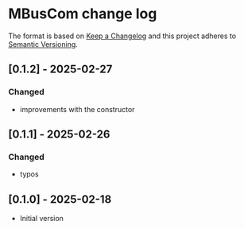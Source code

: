 # MBusCom change log

The format is based on [Keep a Changelog](http://keepachangelog.com/)
and this project adheres to [Semantic Versioning](http://semver.org/).

## [0.1.2] - 2025-02-27

### Changed

- improvements with the constructor

## [0.1.1] - 2025-02-26

### Changed

- typos

## [0.1.0] - 2025-02-18
- Initial version
